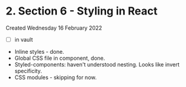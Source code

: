 # 2. Section 6 - Styling in React
Created Wednesday 16 February 2022
- [ ] in vault
- Inline styles - done.
- Global CSS file in component, done.
- Styled-components: haven't understood nesting. Looks like invert specificity.
- CSS modules - skipping for now.